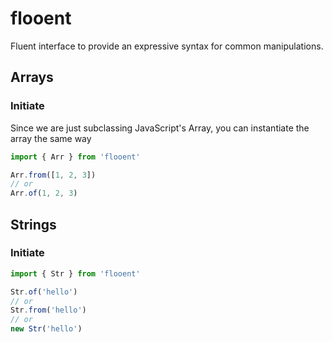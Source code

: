 # flooent

Fluent interface to provide an expressive syntax for common manipulations.

## Arrays

### Initiate

Since we are just subclassing JavaScript's Array, you can instantiate the array the same way

```javascript
import { Arr } from 'flooent'

Arr.from([1, 2, 3])
// or
Arr.of(1, 2, 3)
```

## Strings

### Initiate

```javascript
import { Str } from 'flooent'

Str.of('hello')
// or
Str.from('hello')
// or
new Str('hello')
```